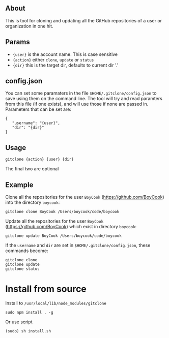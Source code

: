 ## About

This is tool for cloning and updating all the GitHub repositories of a user or organization in one hit.

## Params

* `{user}` is the account name. This is case sensitive
* `{action}` either `clone`, `update` or `status`
* `{dir}` this is the target dir, defaults to current dir '.'

## config.json

You can set some paramaters in the file `$HOME/.gitclone/config.json` to save using them on the command line. The tool will try and read paramters from this file (if one exists), and will use those if none are passed in. Parameters that can be set are:

	{
	   "username": "{user}",
	   "dir": "{dir}"
	}

## Usage 

	gitclone {action} {user} {dir}

The final two are optional

## Example

Clone all the repositories for the user `BoyCook` (https://github.com/BoyCook) into the directory `boycook`:

	gitclone clone BoyCook /Users/boycook/code/boycook

Update all the repositories for the user `BoyCook` (https://github.com/BoyCook) which exist in directory `boycook`:

	gitclone update BoyCook /Users/boycook/code/boycook

If the `username` and `dir` are set in `$HOME/.gitclone/config.json`, these commands become:

	gitclone clone
	gitclone update
	gitclone status

# Install from source

Install to `/usr/local/lib/node_modules/gitclone`

	sudo npm install . -g

Or use script

	(sudo) sh install.sh
	